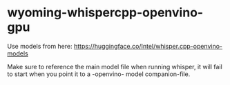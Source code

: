 # wyoming-whispercpp-openvino-gpu


Use models from here:
https://huggingface.co/Intel/whisper.cpp-openvino-models

Make sure to reference the main model file when running whisper, it will fail to start when you point it to a -openvino- model companion-file.

